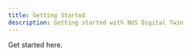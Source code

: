 ```yaml
---
title: Getting Started
description: Getting started with NUS Digital Twin
---
```


Get started here.
